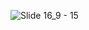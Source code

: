 
![Slide 16_9 - 15](https://github.com/user-attachments/assets/e95b44b6-6874-479b-8862-b596f9f8d4be)
